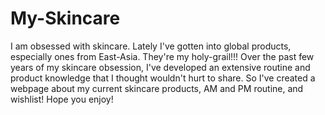 # My-Skincare
I am obsessed with skincare. Lately I've gotten into global products, especially ones from East-Asia. They're my holy-grail!!! Over the past few years of my skincare obsession, I've developed an extensive routine and product knowledge that I thought wouldn't hurt to share. So I've created a webpage about my current skincare products, AM and PM routine, and wishlist! Hope you enjoy!
